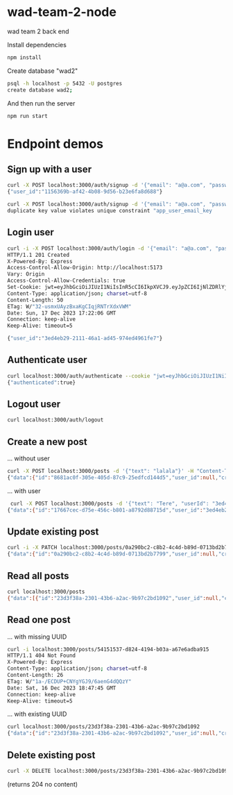 # wad-team-2-node
wad team 2 back end

Install dependencies

```bash
npm install
```

Create database "wad2"

```bash
psql -h localhost -p 5432 -U postgres
create database wad2;
```

And then run the server

```bash
npm run start
```

# Endpoint demos

## Sign up with a user

```bash
curl -X POST localhost:3000/auth/signup -d '{"email": "a@a.com", "password": "1234"}' -H "content-type:application/json"
{"user_id":"1156369b-af42-4b08-9d56-b23e6fa8d688"}

curl -X POST localhost:3000/auth/signup -d '{"email": "a@a.com", "password": "1234"}' -H "content-type:application/json"
duplicate key value violates unique constraint "app_user_email_key
```

## Login user

```bash
curl -i -X POST localhost:3000/auth/login -d '{"email": "a@a.com", "password": "1234"}' -H "content-type:application/json"
HTTP/1.1 201 Created
X-Powered-By: Express
Access-Control-Allow-Origin: http://localhost:5173
Vary: Origin
Access-Control-Allow-Credentials: true
Set-Cookie: jwt=eyJhbGciOiJIUzI1NiIsInR5cCI6IkpXVCJ9.eyJpZCI6IjNlZDRlYjI5LTIxMTEtNDZhMS1hZDQ1LTk3NGVkNDk2MWZlNyIsImlhdCI6MTcwMjgzMzcyNiwiZXhwIjoxNzA4ODMzNzI2fQ.b3DpiPce1WObHB4heDEQFMms6Xab-hSYY1KzFx8_KVg; Max-Age=6000; Path=/; Expires=Sun, 17 Dec 2023 19:02:06 GMT; HttpOnly
Content-Type: application/json; charset=utf-8
Content-Length: 50
ETag: W/"32-usmxUAyzBxaKgCIqjRNTrXdxVWM"
Date: Sun, 17 Dec 2023 17:22:06 GMT
Connection: keep-alive
Keep-Alive: timeout=5

{"user_id":"3ed4eb29-2111-46a1-ad45-974ed4961fe7"}
```

## Authenticate user

```bash
curl localhost:3000/auth/authenticate --cookie "jwt=eyJhbGciOiJIUzI1NiIsInR5cCI6IkpXVCJ9.eyJpZCI6IjNlZDRlYjI5LTIxMTEtNDZhMS1hZDQ1LTk3NGVkNDk2MWZlNyIsImlhdCI6MTcwMjgzMzcyNiwiZXhwIjoxNzA4ODMzNzI2fQ.b3DpiPce1WObHB4heDEQFMms6Xab-hSYY1KzFx8_KVg; Max-Age=6000; Path=/; Expires=Sun, 17 Dec 2023 19:02:06 GMT; HttpOnly"
{"authenticated":true}
```

## Logout user

```bash
curl localhost:3000/auth/logout
```

## Create a new post

... without user

```bash
curl -X POST localhost:3000/posts -d '{"text": "lalala"}' -H "Content-Type: application/json"
{"data":{"id":"8681ac0f-305e-405d-87c9-25edfcd144d5","user_id":null,"created_at":"2023-12-17T13:13:20.307Z","text":"lalala","likes":0}}
```

... with user

```bash
 curl -X POST localhost:3000/posts -d '{"text": "Tere", "userId": "3ed4eb29-2111-46a1-ad45-974ed4961fe7"}' -H "Content-Type: application/json"
{"data":{"id":"17667cec-d75e-456c-b801-a8792d88715d","user_id":"3ed4eb29-2111-46a1-ad45-974ed4961fe7","created_at":"2023-12-17T13:17:52.512Z","text":"Tere","likes":0}}
```

## Update existing post

```bash
curl -i -X PATCH localhost:3000/posts/0a290bc2-c8b2-4c4d-b89d-0713bd2b7799 -d '{"text": "ghhhhhh"}' -H "Content-Type: application/json"
{"data":{"id":"0a290bc2-c8b2-4c4d-b89d-0713bd2b7799","user_id":null,"created_at":"2023-12-17T09:55:24.766Z","text":"ghhhhhh","likes":0}}
```

## Read all posts

```bash
curl localhost:3000/posts
{"data":[{"id":"23d3f38a-2301-43b6-a2ac-9b97c2bd1092","user_id":null,"created_at":"2023-12-16T18:14:18.197Z","text":"lalala","likes":0},{"id":"22c2bc0f-1344-4d44-a644-fad4548f0ca3","user_id":"1156369b-af42-4b08-9d56-b23e6fa8d688","created_at":"2023-12-16T18:14:27.701Z","text":"lalala","likes":0}]}
```

## Read one post

... with missing UUID
```bash
curl -i localhost:3000/posts/54151537-d824-4194-b03a-a67e6adba915
HTTP/1.1 404 Not Found
X-Powered-By: Express
Content-Type: application/json; charset=utf-8
Content-Length: 26
ETag: W/"1a-/ECDUP+CNYgYGJ9/6aenG4dQQzY"
Date: Sat, 16 Dec 2023 18:47:45 GMT
Connection: keep-alive
Keep-Alive: timeout=5
```

... with existing UUID
```bash
curl localhost:3000/posts/23d3f38a-2301-43b6-a2ac-9b97c2bd1092
{"data":{"id":"23d3f38a-2301-43b6-a2ac-9b97c2bd1092","user_id":null,"created_at":"2023-12-16T18:14:18.197Z","text":"lalala","likes":0}}
```

## Delete existing post

```bash
curl -X DELETE localhost:3000/posts/23d3f38a-2301-43b6-a2ac-9b97c2bd1092
```

(returns 204 no content)
